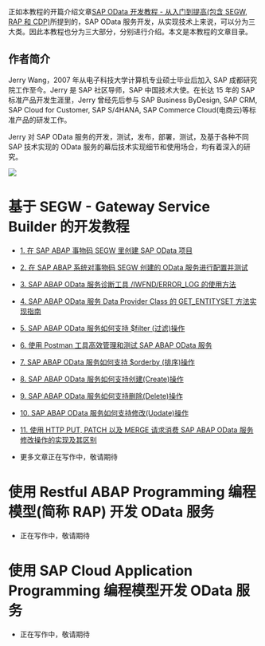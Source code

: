 正如本教程的开篇介绍文章[SAP OData 开发教程 - 从入门到提高(包含 SEGW, RAP 和 CDP)](https://jerry.blog.csdn.net/article/details/125468125)所提到的，SAP OData 服务开发，从实现技术上来说，可以分为三大类。因此本教程也分为三大部分，分别进行介绍。本文是本教程的文章目录。

## 作者简介

Jerry Wang，2007 年从电子科技大学计算机专业硕士毕业后加入 SAP 成都研究院工作至今。Jerry 是 SAP 社区导师，SAP 中国技术大使。在长达 15 年的 SAP 标准产品开发生涯里，Jerry 曾经先后参与 SAP Business ByDesign, SAP CRM, SAP Cloud for Customer, SAP S/4HANA, SAP Commerce Cloud(电商云)等标准产品的研发工作。

Jerry 对 SAP OData 服务的开发，测试，发布，部署，测试，及基于各种不同 SAP 技术实现的 OData 服务的幕后技术实现细节和使用场合，均有着深入的研究。

![](https://img-blog.csdnimg.cn/ac9f815e59e34b1088e3bb0802622fb9.jpeg#pic_center)

# 基于 SEGW - Gateway Service Builder 的开发教程

- [1. 在 SAP ABAP 事物码 SEGW 里创建 SAP OData 项目](https://jerry.blog.csdn.net/article/details/125768423)

- [2. 在 SAP ABAP 系统对事物码 SEGW 创建的 OData 服务进行配置并测试](https://blog.csdn.net/i042416/article/details/125781692)

- [3. SAP ABAP OData 服务诊断工具 /IWFND/ERROR_LOG 的使用方法](https://jerry.blog.csdn.net/article/details/126054502)

- [4. SAP ABAP OData 服务 Data Provider Class 的 GET_ENTITYSET 方法实现指南](https://blog.csdn.net/i042416/article/details/126062166)

- [5. SAP ABAP OData 服务如何支持 $filter (过滤)操作](https://blog.csdn.net/i042416/article/details/126079417)

- [6. 使用 Postman 工具高效管理和测试 SAP ABAP OData 服务](https://jerry.blog.csdn.net/article/details/126084987)

- [7. SAP ABAP OData 服务如何支持 $orderby (排序)操作](https://jerry.blog.csdn.net/article/details/126089889)

- [8. SAP ABAP OData 服务如何支持创建(Create)操作](https://jerry.blog.csdn.net/article/details/126096205)

- [9. SAP ABAP OData 服务如何支持删除(Delete)操作](https://blog.csdn.net/i042416/article/details/126108785)

- [10. SAP ABAP OData 服务如何支持修改(Update)操作](https://blog.csdn.net/i042416/article/details/126130059)

- [11. 使用 HTTP PUT, PATCH 以及 MERGE 请求消费 SAP ABAP OData 服务修改操作的实现及其区别](https://jerry.blog.csdn.net/article/details/126142762)

- 更多文章正在写作中，敬请期待

# 使用 Restful ABAP Programming 编程模型(简称 RAP) 开发 OData 服务

- 正在写作中，敬请期待

# 使用 SAP Cloud Application Programming 编程模型开发 OData 服务

- 正在写作中，敬请期待
